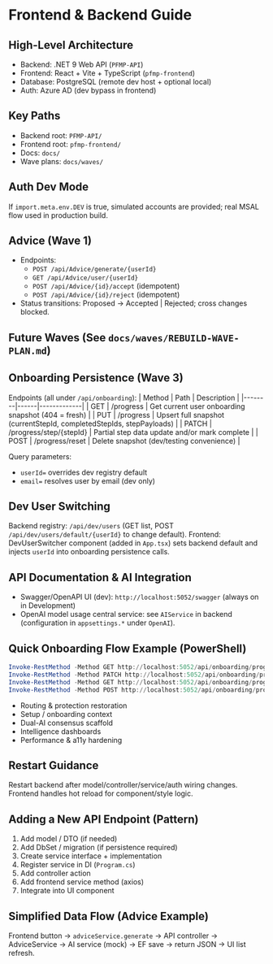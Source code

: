 # Frontend & Backend Guide

## High-Level Architecture
- Backend: .NET 9 Web API (`PFMP-API`)
- Frontend: React + Vite + TypeScript (`pfmp-frontend`)
- Database: PostgreSQL (remote dev host + optional local)
- Auth: Azure AD (dev bypass in frontend)

## Key Paths
- Backend root: `PFMP-API/`
- Frontend root: `pfmp-frontend/`
- Docs: `docs/`
- Wave plans: `docs/waves/`

## Auth Dev Mode
If `import.meta.env.DEV` is true, simulated accounts are provided; real MSAL flow used in production build.

## Advice (Wave 1)
- Endpoints:
  - `POST /api/Advice/generate/{userId}`
  - `GET /api/Advice/user/{userId}`
  - `POST /api/Advice/{id}/accept` (idempotent)
  - `POST /api/Advice/{id}/reject` (idempotent)
- Status transitions: Proposed → Accepted | Rejected; cross changes blocked.

## Future Waves (See `docs/waves/REBUILD-WAVE-PLAN.md`)
## Onboarding Persistence (Wave 3)
Endpoints (all under `/api/onboarding`):
| Method | Path | Description |
|--------|------|-------------|
| GET | /progress | Get current user onboarding snapshot (404 = fresh) |
| PUT | /progress | Upsert full snapshot (currentStepId, completedStepIds, stepPayloads) |
| PATCH | /progress/step/{stepId} | Partial step data update and/or mark complete |
| POST | /progress/reset | Delete snapshot (dev/testing convenience) |

Query parameters:
- `userId=` overrides dev registry default
- `email=` resolves user by email (dev only)

## Dev User Switching
Backend registry: `/api/dev/users` (GET list, POST `/api/dev/users/default/{userId}` to change default).
Frontend: DevUserSwitcher component (added in `App.tsx`) sets backend default and injects `userId` into onboarding persistence calls.

## API Documentation & AI Integration
- Swagger/OpenAPI UI (dev): `http://localhost:5052/swagger` (always on in Development)
- OpenAI model usage central service: see `AIService` in backend (configuration in `appsettings.*` under `OpenAI`).

## Quick Onboarding Flow Example (PowerShell)
```powershell
Invoke-RestMethod -Method GET http://localhost:5052/api/onboarding/progress # 404 if no progress
Invoke-RestMethod -Method PATCH http://localhost:5052/api/onboarding/progress/step/welcome -Body '{"data":{"ack":true},"completed":true}' -ContentType 'application/json'
Invoke-RestMethod -Method GET http://localhost:5052/api/onboarding/progress
Invoke-RestMethod -Method POST http://localhost:5052/api/onboarding/progress/reset
```

- Routing & protection restoration
- Setup / onboarding context
- Dual-AI consensus scaffold
- Intelligence dashboards
- Performance & a11y hardening

## Restart Guidance
Restart backend after model/controller/service/auth wiring changes. Frontend handles hot reload for component/style logic.

## Adding a New API Endpoint (Pattern)
1. Add model / DTO (if needed)
2. Add DbSet / migration (if persistence required)
3. Create service interface + implementation
4. Register service in DI (`Program.cs`)
5. Add controller action
6. Add frontend service method (axios)
7. Integrate into UI component

## Simplified Data Flow (Advice Example)
Frontend button → `adviceService.generate` → API controller → AdviceService → AI service (mock) → EF save → return JSON → UI list refresh.
